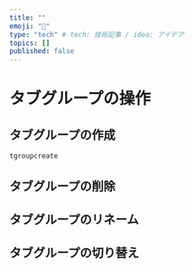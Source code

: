 ```yaml
---
title: ""
emoji: "💨"
type: "tech" # tech: 技術記事 / idea: アイデア
topics: []
published: false
---
```


# タブグループの操作
## タブグループの作成
`tgroupcreate`

## タブグループの削除

## タブグループのリネーム

## タブグループの切り替え
